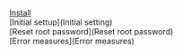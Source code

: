 [Install](Install)  
[Initial settup](Initial setting)  
[Reset root password](Reset root password)  
[Error measures](Error measures)